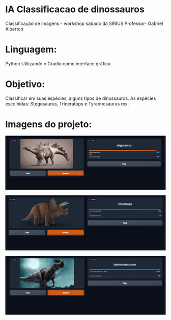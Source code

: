 # IA Classificacao de dinossauros

 Classificação de imagens - workshop sabado da SIRIUS
 Professor- Gabriel Alberton
 
# Linguagem:

 Python
 Utilizando o Gradio como interface gráfica.
 
# Objetivo:

 Classificar em suas espécies, alguns tipos de dinossauros. 
 As espécies escolhidas: Stegosaurus, Triceratops e Tyrannosaurus rex.
 
# Imagens do projeto:

![Stegosaurus](https://github.com/juliaeduarda-rg/IA-Classificacao-de-dinossauros/blob/main/imagens/stegosaurus.png)

![Triceratops](https://github.com/juliaeduarda-rg/IA-Classificacao-de-dinossauros/blob/main/imagens/triceratops.png)

![Tyrannosaurus rex](https://github.com/juliaeduarda-rg/IA-Classificacao-de-dinossauros/blob/main/imagens/tyrannosaurus%20rex.png)
